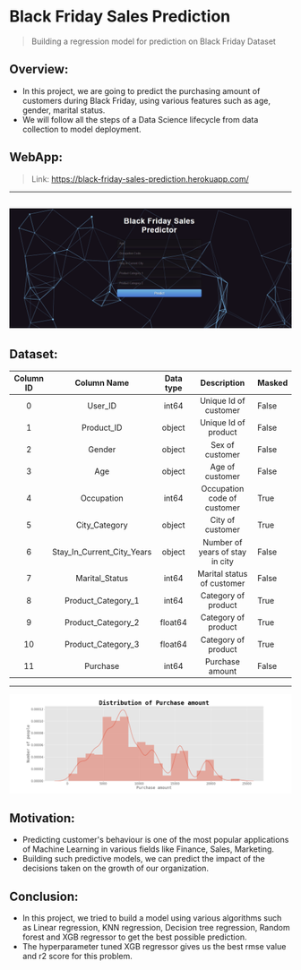 # Black Friday Sales Prediction
> Building a regression model for prediction on Black Friday Dataset

## Overview:
- In this project, we are going to predict the purchasing amount of customers during Black Friday, using various features such as age, gender, marital status.
- We will follow all the steps of a Data Science lifecycle from data collection to model deployment.



## WebApp: 
> Link: https://black-friday-sales-prediction.herokuapp.com/
----
![](Readme/WebApp.gif)
----

## Dataset:
| Column ID |         Column Name        | Data type |           Description           | Masked |
|:---------:|:--------------------------:|:---------:|:-------------------------------:|--------|
|     0     |           User_ID          |   int64   |      Unique Id of customer      | False  |
|     1     |         Product_ID         |   object  |       Unique Id of product      | False  |
|     2     |           Gender           |   object  |         Sex of customer         | False  |
|     3     |             Age            |   object  |         Age of customer         | False  |
|     4     |         Occupation         |   int64   |   Occupation code of customer   | True   |
|     5     |        City_Category       |   object  |         City of customer        | True   |
|     6     | Stay_In_Current_City_Years |   object  | Number of years of stay in city | False  |
|     7     |       Marital_Status       |   int64   |    Marital status of customer   | False  |
|     8     |     Product_Category_1     |   int64   |       Category of product       | True   |
|     9     |     Product_Category_2     |  float64  |       Category of product       | True   |
|     10    |     Product_Category_3     |  float64  |       Category of product       | True   |
|     11    |          Purchase          |   int64   |         Purchase amount         | False  |

----
![](Readme/plot.png)

## Motivation:
- Predicting customer's behaviour is one of the most popular applications of Machine Learning in various fields like Finance, Sales, Marketing.
- Building such predictive models, we can predict the impact of the decisions taken on the growth of our organization.

## Conclusion:
- In this project, we tried to build a model using various algorithms such as Linear regression, KNN regression, Decision tree regression, Random forest and XGB regressor to get the best possible prediction.
- The hyperparameter tuned XGB regressor gives us the best rmse value and r2 score for this problem.
